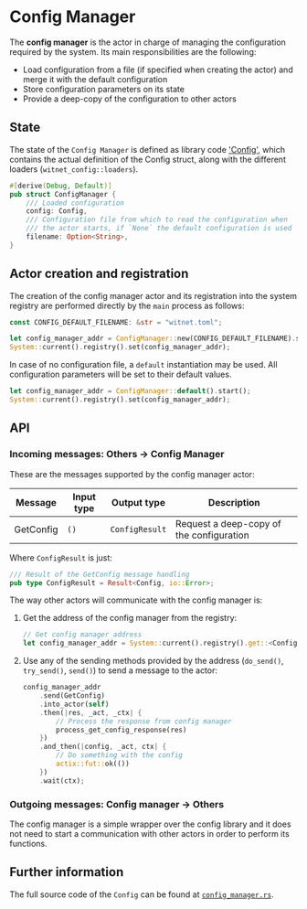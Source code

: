 # Config Manager

The __config manager__ is the actor in charge of managing the configuration required by the system. Its main responsibilities are the following:

- Load configuration from a file (if specified when creating the actor) and merge it with the default configuration
- Store configuration parameters on its state
- Provide a deep-copy of the configuration to other actors

## State

The state of the `Config Manager` is defined as library code ['Config'][config], which contains the actual definition of the Config struct, along with the different loaders (`witnet_config::loaders`).

```rust
#[derive(Debug, Default)]
pub struct ConfigManager {
    /// Loaded configuration
    config: Config,
    /// Configuration file from which to read the configuration when
    /// the actor starts, if `None` the default configuration is used
    filename: Option<String>,
}
```

## Actor creation and registration

The creation of the config manager actor and its registration into the system registry are performed directly by the `main` process as follows:

```rust
const CONFIG_DEFAULT_FILENAME: &str = "witnet.toml";

let config_manager_addr = ConfigManager::new(CONFIG_DEFAULT_FILENAME).start();
System::current().registry().set(config_manager_addr);
```

In case of no configuration file, a `default` instantiation may be used. All configuration parameters will be set to their default values.

```rust
let config_manager_addr = ConfigManager::default().start();
System::current().registry().set(config_manager_addr);
```

## API

### Incoming messages: Others -> Config Manager

These are the messages supported by the config manager actor:

| Message   | Input type | Output type    | Description                              |
| --------- | ---------- | -------------- | -----------------------------------      |
| GetConfig | `()`       | `ConfigResult` | Request a deep-copy of the configuration |

Where `ConfigResult` is just:

``` rust
/// Result of the GetConfig message handling
pub type ConfigResult = Result<Config, io::Error>;
```

The way other actors will communicate with the config manager is:

1. Get the address of the config manager from the registry:

    ```rust
    // Get config manager address
    let config_manager_addr = System::current().registry().get::<ConfigManager>();
    ```

2. Use any of the sending methods provided by the address (`do_send()`, `try_send()`, `send()`) to send a message to the actor:

    ```rust
    config_manager_addr
        .send(GetConfig)
        .into_actor(self)
        .then(|res, _act, _ctx| {
            // Process the response from config manager
            process_get_config_response(res)
        })
        .and_then(|config, _act, ctx| {
            // Do something with the config
            actix::fut::ok(())
        })
        .wait(ctx);
    ```

### Outgoing messages: Config manager -> Others

The config manager is a simple wrapper over the config library and it does not need to start a communication with other actors in order to perform its functions.

## Further information

The full source code of the `Config` can be found at [`config_manager.rs`][config_manager].

[config_manager]: https://github.com/witnet/witnet-rust/blob/master/core/src/actors/config_manager
[config]: https://github.com/witnet/witnet-rust/blob/master/config/

